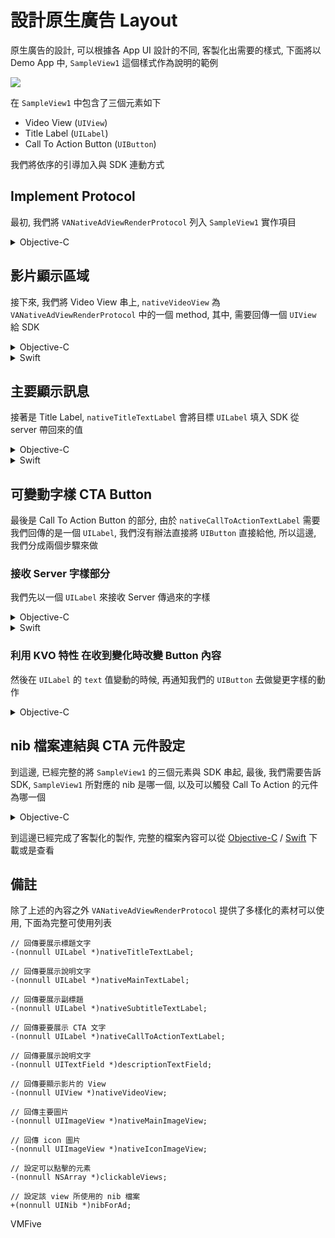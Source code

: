# 設計原生廣告 Layout
原生廣告的設計, 可以根據各 App UI 設計的不同, 客製化出需要的樣式, 下面將以 Demo App 中, `SampleView1` 這個樣式作為說明的範例

![](https://s3-ap-northeast-1.amazonaws.com/daidoujiminecraft/Daidouji/NativeAd1.gif)

在 `SampleView1` 中包含了三個元素如下
 - Video View (`UIView`)
 - Title Label (`UILabel`)
 - Call To Action Button (`UIButton`)

我們將依序的引導加入與 SDK 連動方式

## Implement Protocol
最初, 我們將 `VANativeAdViewRenderProtocol` 列入 `SampleView1` 實作項目

<details>
<summary>Objective-C</summary>
```objc
#import <VMFiveAdNetwork/VMFiveAdNetwork.h>

@interface SampleView1 : UIView <VANativeAdViewRenderProtocol>

@end
```
</details>

<details>
<summary>Swift</summary>
```swift
extension SampleView1: VANativeAdViewRenderProtocol {
}
```
</details>

## 影片顯示區域
接下來, 我們將 Video View 串上, `nativeVideoView` 為 `VANativeAdViewRenderProtocol` 中的一個 method, 
其中, 需要回傳一個 `UIView` 給 SDK

<details>
<summary>Objective-C</summary>
```objc
- (UIView *)nativeVideoView {
    return self.videoView;
}
```
</details>

<details>
<summary>Swift</summary>
```swift
func nativeVideoView() -> UIView {
    return self.videoView
}
```
</details>

## 主要顯示訊息
接著是 Title Label, `nativeTitleTextLabel` 會將目標 `UILabel` 填入 SDK 從 server 帶回來的值

<details>
<summary>Objective-C</summary>
```objc
- (UILabel *)nativeTitleTextLabel {
    return self.titleLabel;
}
```
</details>

<details>
<summary>Swift</summary>
```swift
func nativeTitleTextLabel() -> UILabel {
    return self.titleLabel
}
```
</details>

## 可變動字樣 CTA Button
最後是 Call To Action Button 的部分, 由於 `nativeCallToActionTextLabel` 需要我們回傳的是一個 `UILabel`, 
我們沒有辦法直接將 `UIButton` 直接給他, 所以這邊, 我們分成兩個步驟來做

### 接收 Server 字樣部分
我們先以一個 `UILabel` 來接收 Server 傳過來的字樣

<details>
<summary>Objective-C</summary>
```objc
- (UILabel *)nativeCallToActionTextLabel {
    return self.ctaLabel;
}
```
</details>

<details>
<summary>Swift</summary>
```swift
func nativeCallToActionTextLabel() -> UILabel {
    return self.ctaLabel
}
```
</details>

### 利用 KVO 特性 在收到變化時改變 Button 內容
然後在 `UILabel` 的 `text` 值變動的時候, 再通知我們的 `UIButton` 去做變更字樣的動作

<details>
<summary>Objective-C</summary>
```objc
#pragma mark - KVO

- (void)observeValueForKeyPath:(NSString *)keyPath ofObject:(id)object change:(NSDictionary<NSString *,id> *)change context:(void *)context {
    if ([keyPath isEqualToString:@"ctaLabel.text"]) {
        [self.ctaButton setTitle:change[@"new"] forState:UIControlStateNormal];
    }
}

#pragma mark - Life Cycle

- (id)initWithCoder:(NSCoder *)aDecoder {
    self = [super initWithCoder:aDecoder];
    if (self) {
        self.ctaLabel = [UILabel new];
        [self addObserver:self forKeyPath:@"ctaLabel.text" options:NSKeyValueObservingOptionNew context:nil];
    }
    return self;
}

- (void)dealloc {
    [self removeObserver:self forKeyPath:@"ctaLabel.text"];
}
```
</details>

<details>
<summary>Swift</summary>
```swift
// MARK: KVO
extension SampleView1 {
    
    override func observeValueForKeyPath(keyPath: String?, ofObject object: AnyObject?, change: [String : AnyObject]?, context: UnsafeMutablePointer<Void>) {
        if let safeChange = change, let newValue = safeChange["new"] as? String where keyPath == "ctaLabel.text" {
            self.ctaButton.setTitle(newValue, forState: .Normal)
        }
    }
    
}

// MARK: Life Cycle
class SampleView1: UIView {

    let ctaLabel = UILabel()
    
    required init?(coder aDecoder: NSCoder) {
        super.init(coder: aDecoder)
        self.addObserver(self, forKeyPath: "ctaLabel.text", options: .New, context: nil)
    }
    
    deinit {
        self.removeObserver(self, forKeyPath: "ctaLabel.text", context: nil)
    }
    
}
```
</details>

## nib 檔案連結與 CTA 元件設定
到這邊, 已經完整的將 `SampleView1` 的三個元素與 SDK 串起, 最後, 我們需要告訴 SDK, `SampleView1` 所對應的 nib 是哪一個, 以及可以觸發 Call To Action 的元件為哪一個

<details>
<summary>Objective-C</summary>
```objc
+ (UINib *)nibForAd {
    return [UINib nibWithNibName:@"SampleView1" bundle:nil];
}

- (NSArray *)clickableViews {
    return @[ self.ctaButton ];
}
```
</details>

<details>
<summary>Swift</summary>
```swift
static func nibForAd() -> UINib {
     return UINib.init(nibName: "SampleView1", bundle: nil)
}
    
func clickableViews() -> [AnyObject] {
    return [ self.ctaButton ]
}
```
</details>

到這邊已經完成了客製化的製作, 完整的檔案內容可以從 [Objective-C](https://github.com/VMFive/ios-sdk-demo/tree/master/ios-sdk-demo/Views/SampleView1) / [Swift](https://github.com/VMFive/ios-sdk-demo-swift/tree/master/ios-sdk-demo-swift/Views/SampleView1) 下載或是查看

## 備註
除了上述的內容之外 `VANativeAdViewRenderProtocol` 提供了多樣化的素材可以使用, 下面為完整可使用列表

```objc
// 回傳要展示標題文字
-(nonnull UILabel *)nativeTitleTextLabel;

// 回傳要展示說明文字
-(nonnull UILabel *)nativeMainTextLabel;

// 回傳要展示副標題
-(nonnull UILabel *)nativeSubtitleTextLabel;

// 回傳要要展示 CTA 文字
-(nonnull UILabel *)nativeCallToActionTextLabel;

// 回傳要展示說明文字
-(nonnull UITextField *)descriptionTextField;

// 回傳要顯示影片的 View
-(nonnull UIView *)nativeVideoView;

// 回傳主要圖片
-(nonnull UIImageView *)nativeMainImageView;

// 回傳 icon 圖片
-(nonnull UIImageView *)nativeIconImageView;

// 設定可以點擊的元素
-(nonnull NSArray *)clickableViews;

// 設定該 view 所使用的 nib 檔案
+(nonnull UINib *)nibForAd;
```
VMFive